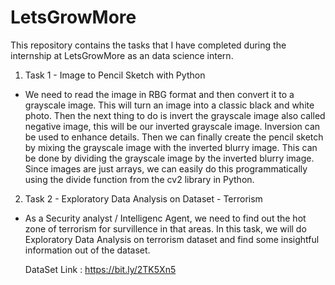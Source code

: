 # LetsGrowMore
This repository contains the tasks that I have completed during the internship at LetsGrowMore as an data science intern.
1) Task 1 -  Image to Pencil Sketch with Python
* We need to read the image in RBG format and then convert it to a grayscale image. This will turn an image into a classic black and white photo. Then the next thing to do is invert the grayscale image also called negative image, this will be our inverted grayscale image. Inversion can be used to enhance details. Then we can finally create the pencil sketch by mixing the grayscale image with the inverted blurry image. This can be done by dividing the grayscale image by the inverted blurry image. Since images are just arrays, we can easily do this programmatically using the divide function from the cv2 library in Python.

2) Task 2 -  Exploratory Data Analysis on Dataset - Terrorism 
* As a Security analyst / Intelligenc Agent, we need to find out the hot zone of terrorism for survillence in that areas. In this task, we will do Exploratory Data Analysis on terrorism dataset and find some insightful information out of the dataset.

  DataSet Link : https://bit.ly/2TK5Xn5
